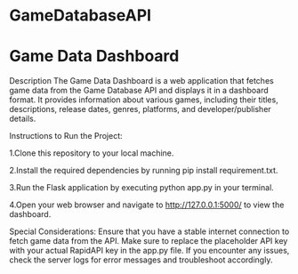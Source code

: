 # GameDatabaseAPI
# Game Data Dashboard
Description
The Game Data Dashboard is a web application that fetches game data from the Game Database API and displays it in a dashboard format. It provides information about various games, including their titles, descriptions, release dates, genres, platforms, and developer/publisher details.

Instructions to Run the Project:

1.Clone this repository to your local machine.

2.Install the required dependencies by running pip install requirement.txt.

3.Run the Flask application by executing python app.py in your terminal.

4.Open your web browser and navigate to http://127.0.0.1:5000/ to view the dashboard.

Special Considerations:
Ensure that you have a stable internet connection to fetch game data from the API.
Make sure to replace the placeholder API key with your actual RapidAPI key in the app.py file.
If you encounter any issues, check the server logs for error messages and troubleshoot accordingly.
